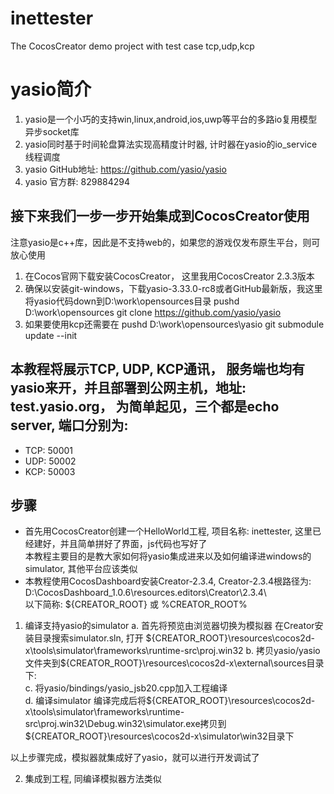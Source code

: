 # inettester
The CocosCreator demo project with test case tcp,udp,kcp


# yasio简介
1. yasio是一个小巧的支持win,linux,android,ios,uwp等平台的多路io复用模型异步socket库
2. yasio同时基于时间轮盘算法实现高精度计时器, 计时器在yasio的io_service线程调度
3. yasio GitHub地址: https://github.com/yasio/yasio
4. yasio 官方群: 829884294

## 接下来我们一步一步开始集成到CocosCreator使用
注意yasio是c++库，因此是不支持web的，如果您的游戏仅发布原生平台，则可放心使用

1. 在Cocos官网下载安装CocosCreator， 这里我用CocosCreator 2.3.3版本
2.  确保以安装git-windows，下载yasio-3.33.0-rc8或者GitHub最新版，我这里将yasio代码down到D:\work\opensources目录
    pushd D:\work\opensources
    git clone https://github.com/yasio/yasio
3. 如果要使用kcp还需要在
    pushd D:\work\opensources\yasio
    git submodule update --init
 
## 本教程将展示TCP, UDP, KCP通讯， 服务端也均有yasio来开，并且部署到公网主机，地址: test.yasio.org， 为简单起见，三个都是echo server, 端口分别为:
- TCP: 50001
- UDP: 50002
- KCP: 50003

## 步骤
 - 首先用CocosCreator创建一个HelloWorld工程, 项目名称: inettester, 这里已经建好，并且简单拼好了界面，js代码也写好了  
   本教程主要目的是教大家如何将yasio集成进来以及如何编译进windows的simulator, 其他平台应该类似  
 - 本教程使用CocosDashboard安装Creator-2.3.4, Creator-2.3.4根路径为: D:\CocosDashboard_1.0.6\resources\.editors\Creator\2.3.4\  
   以下简称: ${CREATOR_ROOT} 或 %CREATOR_ROOT%
 
 
 1. 编译支持yasio的simulator
   a. 首先将预览由浏览器切换为模拟器
    在Creator安装目录搜索simulator.sln, 打开 
    ${CREATOR_ROOT}\resources\cocos2d-x\tools\simulator\frameworks\runtime-src\proj.win32  
   b. 拷贝yasio/yasio文件夹到${CREATOR_ROOT}\resources\cocos2d-x\external\sources目录下:  
   c. 将yasio/bindings/yasio_jsb20.cpp加入工程编译  
   d. 编译simulator
    编译完成后将${CREATOR_ROOT}\resources\cocos2d-x\tools\simulator\frameworks\runtime-src\proj.win32\Debug.win32\simulator.exe拷贝到
     ${CREATOR_ROOT}\resources\cocos2d-x\simulator\win32目录下  
   
   以上步骤完成，模拟器就集成好了yasio，就可以进行开发调试了
    
 2. 集成到工程, 同编译模拟器方法类似

 
